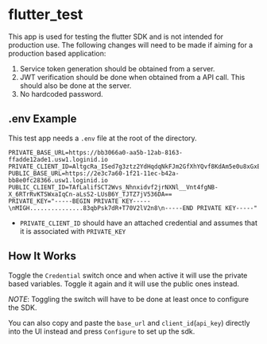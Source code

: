 # flutter_test

This app is used for testing the flutter SDK and is not intended for production use. The following changes will need to be made if aiming for a production based application:

1. Service token generation should be obtained from a server.
2. JWT verification should be done when obtained from a API call. This should also be done at the server.
3. No hardcoded password.

## .env Example

This test app needs a `.env` file at the root of the directory.

```
PRIVATE_BASE_URL=https://bb3066a0-aa5b-12ab-8163-ffadde12ade1.usw1.loginid.io
PRIVATE_CLIENT_ID=AltgcRa_ISed7g3ztz2YdHqdqNkFJm2GfXhYQvf8KdAm5e0u8xGxEXSmjKQTdkmOfZLx_xZ9Qu89aZKKfHrDtA
PUBLIC_BASE_URL=https://2e3c7a60-1f21-11ec-b42a-bb8e0fc28366.usw1.loginid.io
PUBLIC_CLIENT_ID=TAfLalifSCT2Wvs_Nhnxidvf2jrNXNl__Vnt4fgNB-X_6RTrRvKTSWxaIqCn-aLsS2-LUsB6Y_TJTZ7jV536DA==
PRIVATE_KEY="-----BEGIN PRIVATE KEY-----\nMIGH...............83qbPsk7dR+T70V2lV2n8\n-----END PRIVATE KEY-----"
```

- `PRIVATE_CLIENT_ID` should have an attached credential and assumes that it is associated with `PRIVATE_KEY`

## How It Works

Toggle the `Credential` switch once and when active it will use the private based variables. Toggle it again and it will use the public ones instead.

_NOTE_: Toggling the switch will have to be done at least once to configure the SDK.

You can also copy and paste the `base_url` and `client_id`(`api_key`) directly into the UI instead and press `Configure` to set up the sdk.
